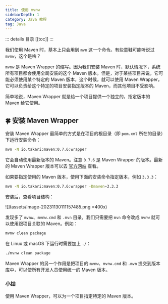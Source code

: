 ```yaml
---
title: 使用 mvnw
sidebarDepth: 1
category: Java 教程
tag: Java
---
```


::: details 目录
[[toc]]
:::

我们使用 Maven 时，基本上只会用到 `mvn` 这一个命令。有些童鞋可能听说过 `mvnw`，这个是啥？

`mvnw` 是 Maven Wrapper 的缩写。因为我们安装 Maven 时，默认情况下，系统所有项目都会使用全局安装的这个 Maven 版本。但是，对于某些项目来说，它可能必须使用某个特定的 Maven 版本，这个时候，就可以使用 Maven Wrapper，它可以负责给这个特定的项目安装指定版本的 Maven，而其他项目不受影响。

简单地说，Maven Wrapper 就是给一个项目提供一个独立的，指定版本的 Maven 给它使用。

## 🍀 安装 Maven Wrapper

安装 Maven Wrapper 最简单的方式是在项目的根目录（即 `pom.xml` 所在的目录）下运行安装命令：

```bash
mvn -N io.takari:maven:0.7.6:wrapper
```

它会自动使用最新版本的 Maven。注意 `0.7.6` 是 Maven Wrapper 的版本。最新的 Maven Wrapper 版本可以去 [官方网站](https://github.com/takari/maven-wrapper) 查看。

如果要指定使用的 Maven 版本，使用下面的安装命令指定版本，例如 `3.3.3`：

```sh
mvn -N io.takari:maven:0.7.6:wrapper -Dmaven=3.3.3
```

安装后，查看项目结构：

![](assets/image-20231130111157485.png =400x)

发现多了 `mvnw`、`mvnw.cmd` 和 `.mvn` 目录，我们只需要把 `mvn` 命令改成 `mvnw` 就可以使用跟项目关联的 Maven。例如：

```sh
mvnw clean package
```

在 Linux 或 macOS 下运行时需要加上 `./`：

```sh
./mvnw clean package
```

Maven Wrapper 的另一个作用是把项目的 `mvnw`、`mvnw.cmd` 和 `.mvn` 提交到版本库中，可以使所有开发人员使用统一的 Maven 版本。

### 小结

使用 Maven Wrapper，可以为一个项目指定特定的 Maven 版本。
